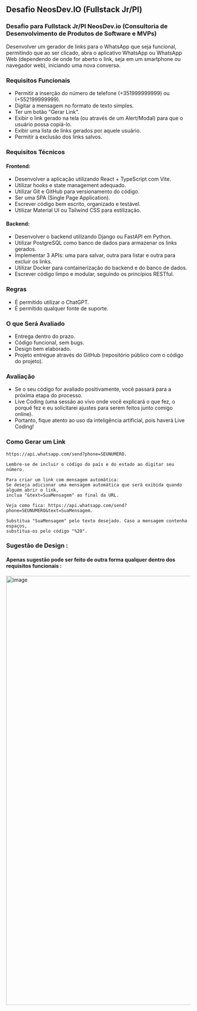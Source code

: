 ## Desafio NeosDev.IO (Fullstack Jr/Pl)

### Desafio para Fullstack Jr/Pl  NeosDev.io (Consultoria de Desenvolvimento de Produtos de Software e MVPs)

Desenvolver um gerador de links para o WhatsApp que seja funcional, permitindo que ao ser clicado, abra o aplicativo WhatsApp ou WhatsApp Web (dependendo de onde for aberto o link, seja em um smartphone ou navegador web), iniciando uma nova conversa.

### Requisitos Funcionais

- Permitir a inserção do número de telefone (+351999999999) ou (+552199999999).
- Digitar a mensagem no formato de texto simples.
- Ter um botão "Gerar Link".
- Exibir o link gerado na tela (ou através de um Alert/Modal) para que o usuário possa copiá-lo.
- Exibir uma lista de links gerados por aquele usuário.
- Permitir a exclusão dos links salvos.

### Requisitos Técnicos

#### Frontend:
- Desenvolver a aplicação utilizando React + TypeScript com Vite.
- Utilizar hooks e state management adequado.
- Utilizar Git e GitHub para versionamento do código.
- Ser uma SPA (Single Page Application).
- Escrever código bem escrito, organizado e testável.
- Utilizar Material UI ou Tailwind CSS para estilização.

#### Backend:
- Desenvolver o backend utilizando Django ou FastAPI em Python.
- Utilizar PostgreSQL como banco de dados para armazenar os links gerados.
- Implementar 3 APIs: uma para salvar, outra para listar e outra para excluir os links.
- Utilizar Docker para containerização do backend e do banco de dados.
- Escrever código limpo e modular, seguindo os princípios RESTful.

### Regras

- É permitido utilizar o ChatGPT.
- É permitido qualquer fonte de suporte.
  
### O que Será Avaliado

- Entrega dentro do prazo.
- Código funcional, sem bugs.
- Design bem elaborado.
- Projeto entregue através do GitHub (repositório público com o código do projeto).

### Avaliação

- Se o seu código for avaliado positivamente, você passará para a próxima etapa do processo.
- Live Coding (uma sessão ao vivo onde você explicará o que fez, o porquê fez e eu solicitarei ajustes para serem feitos junto comigo online).
- Portanto, fique atento ao uso da inteligência artificial, pois haverá Live Coding!

### Como Gerar um Link

    https://api.whatsapp.com/send?phone=SEUNUMERO.
    
    Lembre-se de incluir o código do país e do estado ao digitar seu número.
    
    Para criar um link com mensagem automática:
    Se deseja adicionar uma mensagem automática que será exibida quando alguém abrir o link, 
    inclua "&text=SuaMensagem" ao final da URL. 
    
    Veja como fica: https://api.whatsapp.com/send?phone=SEUNUMERO&text=SuaMensagem.
    
    Substitua "SuaMensagem" pelo texto desejado. Caso a mensagem contenha espaços, 
    substitua-os pelo código "%20".

### Sugestão de Design :
#### Apenas sugestão pode ser feito de outra forma qualquer dentro dos requisitos funcionais :

<img width="1170" alt="image" src="https://github.com/freddneos/challenge-neosdev-io/assets/36821426/e0f32e12-1707-435f-bdbc-001995018f68">
